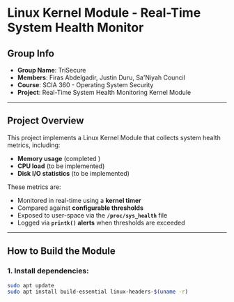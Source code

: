# Linux Kernel Module - Real-Time System Health Monitor

##  Group Info
- **Group Name**: TriSecure
- **Members**: Firas Abdelgadir, Justin Duru, Sa'Niyah Council
- **Course**: SCIA 360 - Operating System Security
- **Project**: Real-Time System Health Monitoring Kernel Module

---

##  Project Overview

This project implements a Linux Kernel Module that collects system health metrics, including:
- **Memory usage** (completed )
- **CPU load** (to be implemented)
- **Disk I/O statistics** (to be implemented)

These metrics are:
- Monitored in real-time using a **kernel timer**
- Compared against **configurable thresholds**
- Exposed to user-space via the **`/proc/sys_health`** file
- Logged via **`printk()` alerts** when thresholds are exceeded

---

##  How to Build the Module

### 1. Install dependencies:
```bash
sudo apt update
sudo apt install build-essential linux-headers-$(uname -r)
